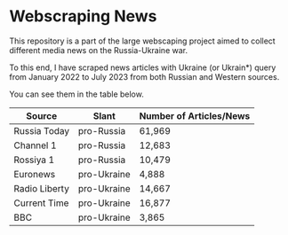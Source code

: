 # Webscraping News

This repository is a part of the large webscaping project aimed to collect different media news on the Russia-Ukraine war. 

To this end, I have scraped news articles with Ukraine (or Ukrain*) query from January 2022 to July 2023 from both Russian and Western sources. 

You can see them in the table below.

| Source        | Slant         | Number of Articles/News |
| ------------- | ------------- | ------------- |
| Russia Today  | pro-Russia    | 61,969        |
| Channel 1     | pro-Russia    | 12,683        |
| Rossiya 1     | pro-Russia    | 10,479        |  
| Euronews      | pro-Ukraine   | 4,888         |
| Radio Liberty | pro-Ukraine   | 14,667        |
| Current Time  | pro-Ukraine   | 16,877        |
| BBC           | pro-Ukraine   | 3,865         |

